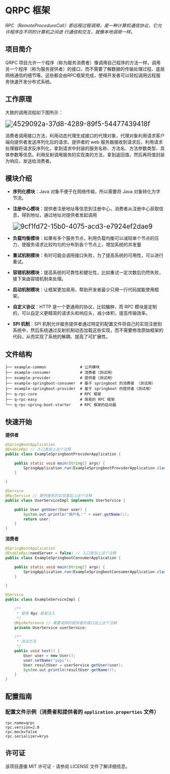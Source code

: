 # QRPC 框架

*RPC（RemoteProcedureCall）即远程过程调用，是一种计算机通信协议，它允许程序在不同的计算机之间进*
*行通信和交互，就像本地调用一样。*

## 项目简介

QRPC 项目允许一个程序（称为服务消费者）像调用自己程序的方法一样，调用另一个程序（称为服务提供者）的接口，而不需要了解数据的传输处理过程、底层网络通信的细节等。这些都会由RPC框架完成，使得开发者可以轻松调用远程服务快速开发分布式系统。

## 工作原理

大致的调用流程如下图所示：



<img src="https://images73.oss-cn-beijing.aliyuncs.com/img/4529092a-37d8-4289-89f5-54477439418f.svg" alt="4529092a-37d8-4289-89f5-54477439418f" style="zoom:150%;" />

消费者调用接口方法，利用动态代理生成接口的代理对象，代理对象利用请求客户端向提供者发送序列化后的请求。提供者的 web 服务器接收到请求后，利用请求处理器将请求反序列化，拿到请求中封装的服务名称、方法名、方法参数类型、具体参数等信息。利用反射调用服务的实现类的方法，拿到返回值，然后再将值封装为响应，发送给消费者。

## 模块介绍

- **序列化模块**：Java 对象不便于在网络传输，所以需要将 Java 对象转化为字节流。

- **注册中心模块**：提供者注册地址等信息到注册中心，消费者从注册中心获取信息，得到地址，通过地址对提供者发起调用

  <img src="https://images73.oss-cn-beijing.aliyuncs.com/img/9cf1fd72-15b0-4075-acd3-e7924ef2dae9.svg" alt="9cf1fd72-15b0-4075-acd3-e7924ef2dae9" style="zoom:150%;" />

- **负载均衡模块**：如果有多个服务节点，利用负载均衡可以减轻单个节点的压力，使服务请求比较均匀的分布到各个节点上，增加系统的并发量

- **重试机制模块**：有时可能会调用接口失败，为了提高系统的可用性，可以进行重试。

- **容错机制模块**：提高系统的可靠性和健壮性，比如重试一定次数后仍然失败，接下来由容错机制来处理。

- **启动机制模块**：让框架更加易用，帮助开发者最少只用一行代码就能使用框架。

- **自定义协议**：HTTP 是一个更通用的协议，比较臃肿，而 RPC 模块是定制的，可以自定义更精简的请求头和响应头，减小体积，提高传输效率。

- **SPI 机制**：SPI 机制允许服务提供者通过特定的配置文件将自己的实现注册到系统中，然后系统通过反射机制动态加载这些实现，而不需要修改原始框架的代码，从而实现了系统的解耦、提高了可扩展性。

## 文件结构

```
├── example-common				 # 公共模块
├── example-consumer			 # 消费者（测试用）
├── example-provider			 # 提供者（测试用）
├── example-springboot-consumer  # 基于 springboot 的消费者 （测试用）
├── example-springboot-provider  # 基于 springboot 的提供者（测试用）
├── q-rpc-core					 # RPC 框架
├── q-rpc-easy					 # 简易的 RPC 框架
└── q-rpc-spring-boot-starter    # RPC 框架的启动器
```

## 快速开始

**提供者**

```java
@SpringBootApplication
@EnableRpc // 入口类加上这个注释
public class ExampleSpringbootProviderApplication {

    public static void main(String[] args) {
        SpringApplication.run(ExampleSpringbootProviderApplication.class, args);
    }

}

@Service
@RpcService // 提供服务的实现类加上这个注释
public class UserServiceImpl implements UserService {

    public User getUser(User user) {
        System.out.println("用户名：" + user.getName());
        return user;
    }
}
```

**消费者**

```java
@SpringBootApplication
@EnableRpc(needServer = false) // 入口类加上这个注释
public class ExampleSpringbootConsumerApplication {

	public static void main(String[] args) {
		SpringApplication.run(ExampleSpringbootConsumerApplication.class, args);
	}

}

@Service
public class ExampleServiceImpl {

    /**
     * 使用 Rpc 框架注入
     */
    @RpcReference // 需要调用的提供者的接口加上这个注释
    private UserService userService;

    /**
     * 测试方法
     */
    public void test() {
        User user = new User();
        user.setName("yupi");
        User resultUser = userService.getUser(user);
        System.out.println(resultUser.getName());
    }
}
```

## 配置指南

### 配置文件示例（消费者和提供者的 `application.properties` 文件）

```properties
rpc.name=qrpc
rpc.version=2.0
rpc.mock=false
rpc.serializer=kryo
```

## 许可证

该项目遵循 MIT 许可证 - 请参阅 LICENSE 文件了解详细信息。
